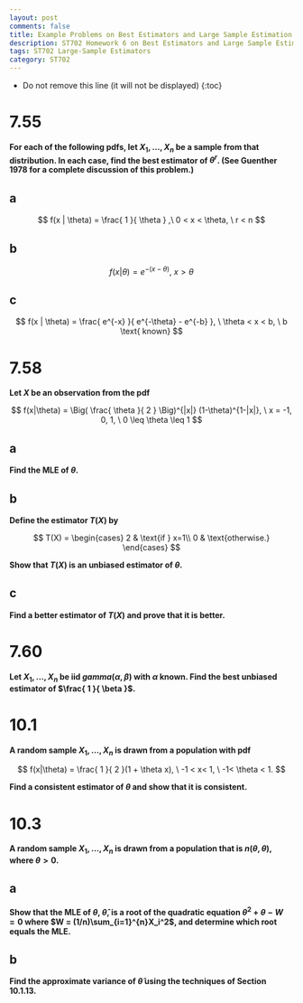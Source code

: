 ```yaml
---
layout: post
comments: false
title: Example Problems on Best Estimators and Large Sample Estimation
description: ST702 Homework 6 on Best Estimators and Large Sample Estimation
tags: ST702 Large-Sample Estimators
category: ST702
---
```


* Do not remove this line (it will not be displayed)
{:toc}



# 7.55
**For each of the following pdfs, let $X_1, \dots , X_n$ be a sample from that distribution. In each case, find the best estimator of $\theta^r$. (See Guenther 1978 for a complete discussion of this problem.)**


## a
$$
f(x | \theta) = \frac{ 1 }{ \theta } ,\ 0 < x < \theta, \ r < n
$$



## b
$$
f(x | \theta) = e^{-(x-\theta)}, \ x > \theta
$$




## c
$$
f(x | \theta) = \frac{ e^{-x} }{ e^{-\theta} - e^{-b} }, \ \theta < x < b, \ b \text{ known}
$$





# 7.58
**Let $X$ be an observation from the pdf**


$$
f(x|\theta) = \Big( \frac{ \theta }{ 2 } \Big)^{|x|} (1-\theta)^{1-|x|}, \ x = -1, 0, 1, \ 0 \leq \theta \leq 1
$$


## a
**Find the MLE of $\theta$.**




## b
**Define the estimator $T(X)$ by**

$$
T(X) = \begin{cases}
		2 & \text{if } x=1\\
		0 & \text{otherwise.}
	\end{cases}
$$

**Show that $T(X)$ is an unbiased estimator of $\theta$.**



## c
**Find a better estimator of $T(X)$ and prove that it is better.**



# 7.60
**Let $X_1, \dots , X_n$ be iid $gamma(\alpha, \beta)$ with $\alpha$ known. Find the best unbiased estimator of $\frac{ 1 }{ \beta }$.**






# 10.1
**A random sample $X_1, \dots , X_n$ is drawn from a population with pdf**

$$
f(x|\theta) = \frac{ 1 }{ 2 }(1 + \theta x), \ -1 < x< 1, \ -1< \theta < 1.
$$

**Find a consistent estimator of $\theta$ and show that it is consistent.**





# 10.3
**A random sample $X_1 , \dots , X_n$ is drawn from a population that is $n(\theta, \theta)$, where $\theta > 0$.**


## a
**Show that the MLE of $\theta$, $\widehat \theta$, is a root of the quadratic equation $\theta^2 + \theta - W = 0$ where $W = (1/n)\sum_{i=1}^{n}X_i^2$, and determine which root equals the MLE.**




## b
**Find the approximate variance of $\widehat \theta$ using the techniques of Section 10.1.13.**